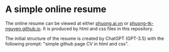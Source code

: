 # A simple online resume

The online resume can be viewed at either [phuong.ai.vn](http://phuong.ai.vn) or [phuong-tk-nguyen.github.io](phuong-tk-nguyen.github.io). It is produced by html and css files in this repository.

The initial structure of the resume is created by ChatGPT (GPT-3.5) with the following prompt: "simple github page CV in html and css".